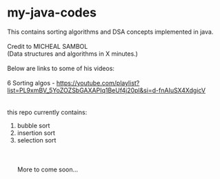 # my-java-codes
This contains sorting algorithms and DSA concepts implemented in java.<br /><br />
Credit to MICHEAL SAMBOL
<br />
(Data structures and algorithms in X minutes.)
<br /><br />
Below are links to some of his videos:
<br /><br />
6 Sorting algos - https://youtube.com/playlist?list=PL9xmBV_5YoZOZSbGAXAPIq1BeUf4j20pl&si=d-fnAIuSX4XdgicV
<br /><br /><br />
this repo currently contains: 
1. bubble sort<br />
2. insertion sort<br />
3. selection sort<br />
<br /><br /><br />
More to come soon...
